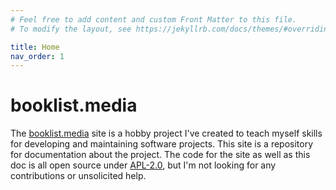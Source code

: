 ```yaml
---
# Feel free to add content and custom Front Matter to this file.
# To modify the layout, see https://jekyllrb.com/docs/themes/#overriding-theme-defaults

title: Home
nav_order: 1
---
```

# booklist.media

The [booklist.media](https://booklist.media) site is a hobby project I've created to teach myself skills for developing and maintaining software projects.  This site is a repository for documentation about the project.  The code for the site as well as this doc is all open source under [APL-2.0](LICENSE), but I'm not looking for any contributions or unsolicited help.
